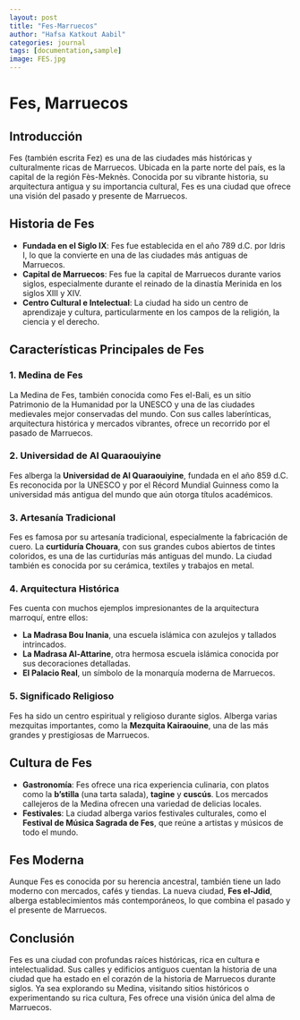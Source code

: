 ```yaml
---
layout: post
title: "Fes-Marruecos"
author: "Hafsa Katkout Aabil"
categories: journal
tags: [documentation,sample]
image: FES.jpg
---
```


# Fes, Marruecos

## Introducción

Fes (también escrita Fez) es una de las ciudades más históricas y culturalmente ricas de Marruecos. Ubicada en la parte norte del país, es la capital de la región Fès-Meknès. Conocida por su vibrante historia, su arquitectura antigua y su importancia cultural, Fes es una ciudad que ofrece una visión del pasado y presente de Marruecos.

## Historia de Fes

- **Fundada en el Siglo IX**: Fes fue establecida en el año 789 d.C. por Idris I, lo que la convierte en una de las ciudades más antiguas de Marruecos.
- **Capital de Marruecos**: Fes fue la capital de Marruecos durante varios siglos, especialmente durante el reinado de la dinastía Merinida en los siglos XIII y XIV.
- **Centro Cultural e Intelectual**: La ciudad ha sido un centro de aprendizaje y cultura, particularmente en los campos de la religión, la ciencia y el derecho.

## Características Principales de Fes

### 1. **Medina de Fes**
La Medina de Fes, también conocida como Fes el-Bali, es un sitio Patrimonio de la Humanidad por la UNESCO y una de las ciudades medievales mejor conservadas del mundo. Con sus calles laberínticas, arquitectura histórica y mercados vibrantes, ofrece un recorrido por el pasado de Marruecos.

### 2. **Universidad de Al Quaraouiyine**
Fes alberga la **Universidad de Al Quaraouiyine**, fundada en el año 859 d.C. Es reconocida por la UNESCO y por el Récord Mundial Guinness como la universidad más antigua del mundo que aún otorga títulos académicos.

### 3. **Artesanía Tradicional**
Fes es famosa por su artesanía tradicional, especialmente la fabricación de cuero. La **curtiduría Chouara**, con sus grandes cubos abiertos de tintes coloridos, es una de las curtidurías más antiguas del mundo. La ciudad también es conocida por su cerámica, textiles y trabajos en metal.

### 4. **Arquitectura Histórica**
Fes cuenta con muchos ejemplos impresionantes de la arquitectura marroquí, entre ellos:
- **La Madrasa Bou Inania**, una escuela islámica con azulejos y tallados intrincados.
- **La Madrasa Al-Attarine**, otra hermosa escuela islámica conocida por sus decoraciones detalladas.
- **El Palacio Real**, un símbolo de la monarquía moderna de Marruecos.

### 5. **Significado Religioso**
Fes ha sido un centro espiritual y religioso durante siglos. Alberga varias mezquitas importantes, como la **Mezquita Kairaouine**, una de las más grandes y prestigiosas de Marruecos.

## Cultura de Fes

- **Gastronomía**: Fes ofrece una rica experiencia culinaria, con platos como la **b’stilla** (una tarta salada), **tagine** y **cuscús**. Los mercados callejeros de la Medina ofrecen una variedad de delicias locales.
- **Festivales**: La ciudad alberga varios festivales culturales, como el **Festival de Música Sagrada de Fes**, que reúne a artistas y músicos de todo el mundo.

## Fes Moderna

Aunque Fes es conocida por su herencia ancestral, también tiene un lado moderno con mercados, cafés y tiendas. La nueva ciudad, **Fes el-Jdid**, alberga establecimientos más contemporáneos, lo que combina el pasado y el presente de Marruecos.

## Conclusión

Fes es una ciudad con profundas raíces históricas, rica en cultura e intelectualidad. Sus calles y edificios antiguos cuentan la historia de una ciudad que ha estado en el corazón de la historia de Marruecos durante siglos. Ya sea explorando su Medina, visitando sitios históricos o experimentando su rica cultura, Fes ofrece una visión única del alma de Marruecos.
